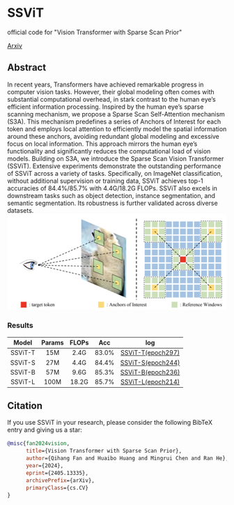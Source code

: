 # SSViT
official code for "Vision Transformer with Sparse Scan Prior"

[Arxiv](https://arxiv.org/abs/2405.13335)

## Abstract
In recent years, Transformers have achieved remarkable progress in computer vision tasks. However, their global modeling often comes with substantial computational overhead, in stark contrast to the human eye’s efficient information processing. Inspired by the human eye’s sparse scanning mechanism, we propose a Sparse Scan Self-Attention mechanism (S3A). This mechanism predefines a series of Anchors of Interest for each token and employs local attention to efficiently model the spatial information around these anchors, avoiding redundant global modeling
and excessive focus on local information. This approach mirrors the human eye’s functionality and significantly reduces the computational load of vision models. Building on S3A, we introduce the Sparse Scan Vision Transformer (SSViT). Extensive experiments demonstrate the outstanding performance of SSViT across a variety of tasks. Specifically, on ImageNet classification, without additional supervision or training data, SSViT achieves top-1 accuracies of 84.4%/85.7% with 4.4G/18.2G FLOPs. SSViT also excels in downstream tasks such as object detection, instance segmentation, and semantic segmentation. Its robustness is further validated across diverse datasets.
![SSViT](SSViT.png)


### Results
|Model|Params|FLOPs|Acc|log|
|:---:|:---:|:---:|:---:|:---:|
|SSViT-T|15M|2.4G|83.0%|[SSViT-T(epoch297)](SSViT_log/SSViT-T.txt)|
|SSViT-S|27M|4.4G|84.4%|[SSViT-S(epoch244)](SSViT_log/SSViT-S.txt)|
|SSViT-B|57M|9.6G|85.3%|[SSViT-B(epoch236)](SSViT_log/SSViT-B.txt)|
|SSViT-L|100M|18.2G|85.7%|[SSViT-L(epoch214)](SSViT_log/SSViT-L.txt)|

## Citation

If you use SSViT in your research, please consider the following BibTeX entry and giving us a star:
```BibTeX
@misc{fan2024vision,
      title={Vision Transformer with Sparse Scan Prior}, 
      author={Qihang Fan and Huaibo Huang and Mingrui Chen and Ran He},
      year={2024},
      eprint={2405.13335},
      archivePrefix={arXiv},
      primaryClass={cs.CV}
}
